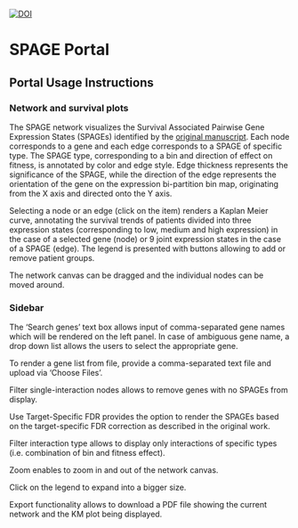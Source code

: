 [![DOI](https://zenodo.org/badge/178059410.svg)](https://zenodo.org/badge/latestdoi/178059410)

# SPAGE Portal
## Portal Usage Instructions
### Network and survival plots
The SPAGE network visualizes the Survival Associated Pairwise Gene Expression States (SPAGEs) identified by the [original manuscript](https://doi.org/10.1101/253120). Each node corresponds to a gene and each edge corresponds to a SPAGE of specific type. The SPAGE type, corresponding to a bin and direction of effect on fitness, is annotated by color and edge style. Edge thickness represents the significance of the SPAGE, while the direction of the edge represents the orientation of the gene on the expression bi-partition bin map, originating from the X axis and directed onto the Y axis.

Selecting a node or an edge (click on the item) renders a Kaplan Meier curve, annotating the survival trends of patients divided into three expression states (corresponding to low, medium and high expression) in the case of a selected gene (node) or 9 joint expression states in the case of a SPAGE (edge). The legend is presented with buttons allowing to add or remove patient groups.

The network canvas can be dragged and the individual nodes can be moved around.

### Sidebar
The ‘Search genes’ text box allows input of comma-separated gene names which will be rendered on the left panel. In case of ambiguous gene name, a drop down list allows the users to select the appropriate gene.

To render a gene list from file, provide a comma-separated text file and upload via ‘Choose Files’.

Filter single-interaction nodes allows to remove genes with no SPAGEs from display.

Use Target-Specific FDR provides the option to render the SPAGEs based on the target-specific FDR correction as described in the original work.

Filter interaction type allows to display only interactions of specific types (i.e. combination of bin and fitness effect).

Zoom enables to zoom in and out of the network canvas.

Click on the legend to expand into a bigger size.

Export functionality allows to download a PDF file showing the current network and the KM plot being displayed.
